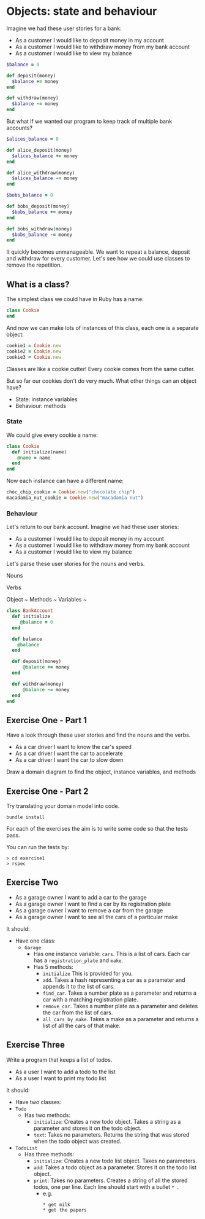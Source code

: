 # Objects: state and behaviour

Imagine we had these user stories for a bank:

- As a customer I would like to deposit money in my account
- As a customer I would like to withdraw money from my bank account
- As a customer I would like to view my balance

```ruby
$balance = 0

def deposit(money)
  $balance += money
end

def withdraw(money)
  $balance -= money
end
```

But what if we wanted our program to keep track of multiple bank accounts?

```ruby
$alices_balance = 0

def alice_deposit(money)
  $alices_balance += money
end

def alice_withdraw(money)
  $alices_balance -= money
end

$bobs_balance = 0

def bobs_deposit(money)
  $bobs_balance += money
end

def bobs_withdraw(money)
  $bobs_balance -= money
end
```

It quickly becomes unmanageable. We want to repeat a balance, deposit and withdraw
for every customer. Let's see how we could use classes to remove the repetition.

## What is a class?

The simplest class we could have in Ruby has a name:

```ruby
class Cookie
end
```

And now we can make lots of instances of this class, each one is a separate object:

```ruby
cookie1 = Cookie.new
cookie2 = Cookie.new
cookie3 = Cookie.new
```

Classes are like a cookie cutter! Every cookie comes from the same cutter.

But so far our cookies don't do very much. What other things can an object have?

 - State: instance variables
 - Behaviour: methods

### State

We could give every cookie a name:

```ruby
class Cookie
  def initialize(name)
    @name = name
  end
end
```

Now each instance can have a different name:

```ruby
choc_chip_cookie = Cookie.new("chocolate chip")
macadamia_nut_cookie = Cookie.new("macadamia nut")
```

### Behaviour

Let's return to our bank account. Imagine we had these user stories:

- As a customer I would like to deposit money in my account
- As a customer I would like to withdraw money from my bank account
- As a customer I would like to view my balance

Let's parse these user stories for the nouns and verbs.

Nouns

Verbs

Object ~
Methods ~
Variables ~

```ruby
class BankAccount
  def initialize
     @balance = 0
  end

  def balance
    @balance
  end

  def deposit(money)
      @balance += money
  end  

  def withdraw(money)
      @balance -= money
  end
end
```

## Exercise One - Part 1

Have a look through these user stories and find the nouns and the verbs.

- As a car driver I want to know the car's speed
- As a car driver I want the car to accelerate
- As a car driver I want the car to slow down

Draw a domain diagram to find the object, instance variables, and methods

## Exercise One - Part 2

Try translating your domain model into code.

`bundle install`

For each of the exercises the aim is to write some code so that the tests pass.

You can run the tests by:
```shell
> cd exercise1
> rspec
```

## Exercise Two

- As a garage owner I want to add a car to the garage
- As a garage owner I want to find a car by its registration plate
- As a garage owner I want to remove a car from the garage
- As a garage owner I want to see all the cars of a particular make

It should:
* Have one class:
  * `Garage`
    * Has one instance variable:
      `cars`. This is a list of cars. Each car has a `registration_plate` and `make`.
    * Has 5 methods:
      * `initialize` This is provided for you.
      * `add`. Takes a hash representing a car as a parameter and appends it to the list of cars.
      * `find_car`. Takes a number plate as a parameter and returns a car with a matching registration plate.
      * `remove_car`. Takes a number plate as a parameter and deletes the car from the list of cars.
      * `all_cars_by_make`. Takes a make as a parameter and returns a list of all the cars of that make.

## Exercise Three

Write a program that keeps a list of todos.

- As a user I want to add a todo to the list
- As a user I want to print my todo list

It should:
* Have two classes:
 * `Todo`
   * Has two methods:
     * `initialize`: Creates a new todo object. Takes a string as a
       parameter and stores it on the todo object.
     * `text`: Takes no parameters. Returns the string that was
       stored when the todo object was created.
 * `TodoList`
   * Has three methods:
     * `initialize`: Creates a new todo list object. Takes no parameters.
     * `add`: Takes a todo object as a parameter. Stores it on the
       todo list object.
     * `print`: Takes no parameters. Creates a string of all the
       stored todos, one per line. Each line should start with a bullet `* `.
       * e.g.
         ```
         * get milk
         * get the papers
         ```
